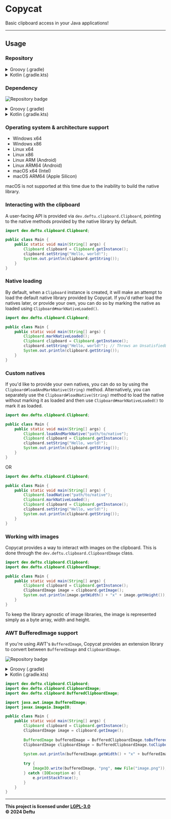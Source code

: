 # Copycat
Basic clipboard access in your Java applications!

---

## Usage

### Repository


<details>
    <summary>Groovy (.gradle)</summary>

```gradle
maven {
    name = "Deftu Releases"
    url = "https://maven.deftu.dev/releases"
}
```
</details>

<details>
    <summary>Kotlin (.gradle.kts)</summary>

```kotlin
maven(url = "https://maven.deftu.dev/releases") {
    name = "Deftu Releases"
}
```
</details>

### Dependency

![Repository badge](https://maven.deftu.dev/api/badge/latest/releases/dev/deftu/copycat?color=C33F3F&name=Copycat)

<details>
    <summary>Groovy (.gradle)</summary>

```gradle
implementation "dev.deftu:copycat:<VERSION>"
[
    "windows-x64",
    "windows-x86",
    "linux-x64",
    "linux-x86",
    "linux-arm",
    "linux-arm64",
    "os-x-x64",
    "os-x-arm64"
].forEach { target ->
    runtimeOnly "dev.deftu:copycat-natives-$target:<VERSION>"
}
```

</details>

<details>
    <summary>Kotlin (.gradle.kts)</summary>

```gradle
implementation("dev.deftu:copycat:<VERSION>")
listOf(
    "windows-x64",
    "windows-x86",
    "linux-x64",
    "linux-x86",
    "linux-arm",
    "linux-arm64",
    "os-x-x64",
    "os-x-arm64"
).forEach { target ->
    runtimeOnly("dev.deftu:copycat-natives-$target:<VERSION>")
}
```

</details>

### Operating system & architecture support

- Windows x64
- Windows x86
- Linux x64
- Linux x86
- Linux ARM (Android)
- Linux ARM64 (Android)
- macOS x64 (Intel)
- macOS ARM64 (Apple Silicon)

macOS is not supported at this time due to the inability to build the native library.

### Interacting with the clipboard

A user-facing API is provided via `dev.deftu.clipboard.Clipboard`, pointing to the native methods provided by the native library by default.

```java
import dev.deftu.clipboard.Clipboard;

public class Main {
    public static void main(String[] args) {
        Clipboard clipboard = Clipboard.getInstance();
        clipboard.setString("Hello, world!");
        System.out.println(clipboard.getString());
    }
}
```

### Native loading

By default, when a `Clipboard` instance is created, it will make an attempt to load the default native library provided by Copycat. If you'd rather load the natives later, or provide your own, you can do so by marking the native as loaded using `Clipboard#markNativeLoaded()`.

```java
import dev.deftu.clipboard.Clipboard;

public class Main {
    public static void main(String[] args) {
        Clipboard.markNativeLoaded();
        Clipboard clipboard = Clipboard.getInstance();
        clipboard.setString("Hello, world!"); // Throws an UnsatisfiedLinkError! There are no natives loaded.
        System.out.println(clipboard.getString());
    }
}
```

### Custom natives

If you'd like to provide your own natives, you can do so by using the `Clipboard#loadAndMarkNative(String)` method. Alternatively, you can separately use the `Clipboard#loadNative(String)` method to load the native without marking it as loaded and then use `Clipboard#markNativeLoaded()` to mark it as loaded.

```java
import dev.deftu.clipboard.Clipboard;

public class Main {
    public static void main(String[] args) {
        Clipboard.loadAndMarkNative("path/to/native");
        Clipboard clipboard = Clipboard.getInstance();
        clipboard.setString("Hello, world!");
        System.out.println(clipboard.getString());
    }
}
```

OR

```java
import dev.deftu.clipboard.Clipboard;

public class Main {
    public static void main(String[] args) {
        Clipboard.loadNative("path/to/native");
        Clipboard.markNativeLoaded();
        Clipboard clipboard = Clipboard.getInstance();
        clipboard.setString("Hello, world!");
        System.out.println(clipboard.getString());
    }
}
```

### Working with images

Copycat provides a way to interact with images on the clipboard. This is done through the `dev.deftu.clipboard.ClipboardImage` class.

```java
import dev.deftu.clipboard.Clipboard;
import dev.deftu.clipboard.ClipboardImage;

public class Main {
    public static void main(String[] args) {
        Clipboard clipboard = Clipboard.getInstance();
        ClipboardImage image = clipboard.getImage();
        System.out.println(image.getWidth() + "x" + image.getHeight());
    }
}
```

To keep the library agnostic of image libraries, the image is represented simply as a byte array, width and height.

### AWT BufferedImage support

If you're using AWT's `BufferedImage`, Copycat provides an extension library to convert between `BufferedImage` and `ClipboardImage`.

![Repository badge](https://maven.deftu.dev/api/badge/latest/releases/dev/deftu/copycat-image-awt?color=C33F3F&name=Copycat+Image+AWT)

<details>
    <summary>Groovy (.gradle)</summary>

```gradle
implementation "dev.deftu:copycat-image-awt:<VERSION>"
```

</details>

<details>
    <summary>Kotlin (.gradle.kts)</summary>

```gradle
implementation("dev.deftu:copycat-image-awt:<VERSION>")
```

</details>

```java
import dev.deftu.clipboard.Clipboard;
import dev.deftu.clipboard.ClipboardImage;
import dev.deftu.clipboard.BufferedClipboardImage;

import java.awt.image.BufferedImage;
import javax.imageio.ImageIO;

public class Main {
    public static void main(String[] args) {
        Clipboard clipboard = Clipboard.getInstance();
        ClipboardImage image = clipboard.getImage();
        
        BufferedImage bufferedImage = BufferedClipboardImage.toBufferedImage(image);
        ClipboardImage clipboardImage = BufferedClipboardImage.toClipboardImage(bufferedImage);
        
        System.out.println(bufferedImage.getWidth() + "x" + bufferedImage.getHeight());
        
        try {
            ImageIO.write(bufferedImage, "png", new File("image.png"));
        } catch (IOException e) {
            e.printStackTrace();
        }
    }
}
```

---


**This project is licensed under [LGPL-3.0][lgpl]**\
**&copy; 2024 Deftu**

[lgpl]: https://www.gnu.org/licenses/lgpl-3.0.en.html
